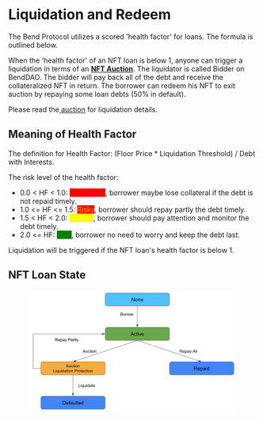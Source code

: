 # Liquidation and Redeem

The Bend Protocol utilizes a scored 'health factor' for loans. The formula is outlined below.

When the 'health factor' of an NFT loan is below 1, anyone can trigger a liquidation in terms of an [**NFT Auction**](auction.md). The liquidator is called Bidder on BendDAO. The bidder will pay back all of the debt and receive the collateralized NFT in return. The borrower can redeem his NFT to exit auction by repaying some loan debts (50% in default).

Please read the[ auction](auction.md) for liquidation details.

## Meaning of Health Factor

The definition for Health Factor: (Floor Price \* Liquidation Threshold) / Debt with Interests.

The risk level of the health factor:

* 0.0 < HF < 1.0: <mark style="color:red;background-color:red;">Dangerous</mark>, borrower maybe lose collateral if the debt is not repaid timely.
* 1.0 <= HF <= 1.5: <mark style="color:orange;background-color:red;">Risky</mark>, borrower should repay partly the debt timely.
* 1.5 < HF < 2.0: <mark style="color:yellow;background-color:yellow;">Careful</mark>, borrower should pay attention and monitor the debt timely.
* 2.0 <= HF: <mark style="color:green;background-color:green;">Safe</mark>, borrower no need to worry and keep the debt last.

Liquidation will be triggered if the NFT loan's health factor is below 1.

## NFT Loan State

<figure><img src="../.gitbook/assets/NFT Loan State 20220830.jpg" alt=""><figcaption></figcaption></figure>
